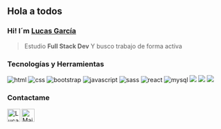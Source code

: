 <h2>Hola a todos</h2>

### Hi! I´m [Lucas García](https://www.linkedin.com/in/lucas-jorge-garcia/)
> Estudio <b>Full Stack Dev</b>
> Y busco trabajo de forma activa



### Tecnologías y Herramientas

<img src = "https://img.shields.io/badge/-HTML5-E34F26?style=flat&logo=html5&logoColor=white" alt="html"> <img src = "https://img.shields.io/badge/-CSS3-1572B6?style=flat&logo=css3&logoColor=white" alt="css"> <img src="https://img.shields.io/badge/-Bootstrap-563D7C?style=flat&logo=bootstrap&logoColor=white" alt="bootstrap"> <img src="https://img.shields.io/badge/-JavaScript-eed718?style=flat&logo=javascript&logoColor=ffffff" alt ="javascript"> <img src="https://img.shields.io/badge/-Sass-cc6699?style=flat&logo=sass&logoColor=ffffff" alt="sass"> <img src="https://img.shields.io/badge/-React-000000?style=flat&logo=react&logoColor=00c8ff" alt="react"> <img src="https://img.shields.io/badge/-MySQL-F29111?style=flat&logo=mysql&logoColor=FFFFFF" alt="mysql"> <img src="http://img.shields.io/badge/-Git-F1502F?style=flat&logo=git&logoColor=FFFFFF"> <img src="http://img.shields.io/badge/-Github-000000?style=flat&logo=github&logoColor=FFFFFF"> <img src="http://img.shields.io/badge/-VS%20Code-007ACC?style=flat&logo=visual%20studio%20code&logoColor=white">



### Contactame

<a href="https://www.linkedin.com/in/lucas-jorge-garcia/">
    <img align="left" alt="Lucas García | Linkedin" width="30px" src="https://github.com/TheDudeThatCode/TheDudeThatCode/blob/master/Assets/Linkedin.svg" />
</a>
<a href="mailto:garcialj97@gmail.com">
    <img align="left" alt="Mail To Lucas" width="30px" src="https://github.com/TheDudeThatCode/TheDudeThatCode/blob/master/Assets/Gmail.svg">
</a>
